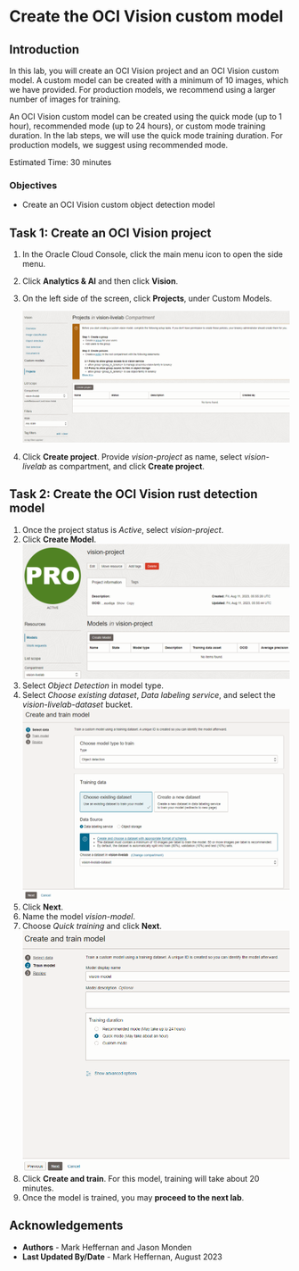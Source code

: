 # Create the OCI Vision custom model

## Introduction

In this lab, you will create an OCI Vision project and an OCI Vision custom model. A custom model can be created with a minimum of 10 images, which we have provided. For production models, we recommend using a larger number of images for training.

An OCI Vision custom model can be created using the quick mode (up to 1 hour), recommended mode (up to 24 hours), or custom mode training duration. In the lab steps, we will use the quick mode training duration. For production models, we suggest using recommended mode.

Estimated Time: 30 minutes

### Objectives

- Create an OCI Vision custom object detection model

## Task 1: Create an OCI Vision project

1. In the Oracle Cloud Console, click the main menu icon to open the side menu.
2. Click **Analytics & AI** and then click **Vision**.
3. On the left side of the screen, click **Projects**, under Custom Models.

   ![Creation of OCI Vision project](../images/create_project.png)

4. Click **Create project**. Provide *vision-project* as name, select *vision-livelab* as compartment, and click **Create project**.

## Task 2: Create the OCI Vision rust detection model

1. Once the project status is *Active*, select *vision-project*.
2. Click **Create Model**.
   ![OCI Vision project details](../images/vision_project.png)
2. Select *Object Detection* in model type.
3. Select *Choose existing dataset*, *Data labeling service*, and select the *vision-livelab-dataset* bucket.
   ![Creation of OCI Vision model - 1](../images/create_model1.png)
4. Click **Next**.
5. Name the model *vision-model*.
6. Choose *Quick training* and click **Next**.
   ![Creation of OCI Vision model - 2](../images/create_model2.png)
7. Click **Create and train**. For this model, training will take about 20 minutes.
8. Once the model is trained, you may **proceed to the next lab**.

## Acknowledgements

* **Authors** - Mark Heffernan and Jason Monden
* **Last Updated By/Date** - Mark Heffernan, August 2023
